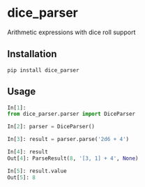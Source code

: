 # dice_parser
Arithmetic expressions with dice roll support

## Installation

`pip install dice_parser`

## Usage

```python
In[1]:
from dice_parser.parser import DiceParser

In[2]: parser = DiceParser()

In[3]: result = parser.parse('2d6 + 4')

In[4]: result
Out[4]: ParseResult(8, '[3, 1] + 4', None)

In[5]: result.value
Out[5]: 8
```
